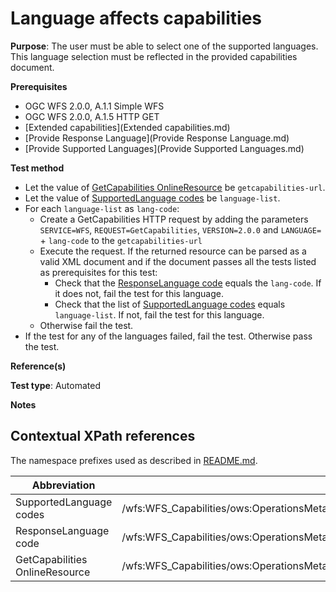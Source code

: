 # Language affects capabilities

**Purpose**: The user must be able to select one of the supported languages.
This language selection must be reflected in the provided capabilities document.

**Prerequisites**

* OGC WFS 2.0.0, A.1.1 Simple WFS
* OGC WFS 2.0.0, A.1.5 HTTP GET
* [Extended capabilities](Extended capabilities.md)
* [Provide Response Language](Provide Response Language.md)
* [Provide Supported Languages](Provide Supported Languages.md)

**Test method**

* Let the value of [GetCapabilities OnlineResource](#getcap-href) be ```getcapabilities-url```.
* Let the value of [SupportedLanguage codes](#supported-languages) be ```language-list```.
* For each ```language-list``` as ```lang-code```:
  * Create a GetCapabilities HTTP request by adding the parameters ```SERVICE=WFS```, ```REQUEST=GetCapabilities```, ```VERSION=2.0.0``` and ```LANGUAGE=``` + ```lang-code``` to the ```getcapabilities-url```
  * Execute the request. If the returned resource can be parsed as a valid XML document and if the document passes all the tests listed as prerequisites for this test:
    * Check that the [ResponseLanguage code](#response-language) equals the ```lang-code```. If it does not, fail the test for this language.
    * Check that the list of [SupportedLanguage codes](#supported-languages) equals ```language-list```. If not, fail the test for this language.
  * Otherwise fail the test.
* If the test for any of the languages failed, fail the test. Otherwise pass the test.

**Reference(s)**

**Test type**: Automated

**Notes**

## Contextual XPath references

The namespace prefixes used as described in [README.md](README.md#namespaces).

Abbreviation                                               |  XPath expression
---------------------------------------------------------- | -------------------------------------------------------------------------
SupportedLanguage codes <a name="supported-languages"></a>   | /wfs:WFS_Capabilities/ows:OperationsMetadata/ows:ExtendedCapabilities/inspire_dls:ExtendedCapabilities[1]/inspire_common:SupportedLanguages/inspire_common:SupportedLanguage/inspire_common:Language
ResponseLanguage code <a name="response-language"></a>   | /wfs:WFS_Capabilities/ows:OperationsMetadata/ows:ExtendedCapabilities/inspire_dls:ExtendedCapabilities[1]/inspire_common:ResponseLanguage/inspire_common:Language
GetCapabilities OnlineResource <a name="getcap-href"></a> | /wfs:WFS_Capabilities/ows:OperationsMetadata/ows:Operation[@name="GetCapabilities"]/ows:DCP/ows:HTTP/ows:Get[1]/@xlink:href
